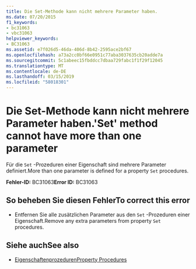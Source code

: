 ```yaml
---
title: Die Set-Methode kann nicht mehrere Parameter haben.
ms.date: 07/20/2015
f1_keywords:
- bc31063
- vbc31063
helpviewer_keywords:
- BC31063
ms.assetid: e7f026d5-46da-406d-8b42-2595ace2bf67
ms.openlocfilehash: a73a2cc0bf66e0951c77aba3037635cb20adde7a
ms.sourcegitcommit: 5c1abeec15fbddcc7dbaa729fabc1f1f29f12045
ms.translationtype: MT
ms.contentlocale: de-DE
ms.lasthandoff: 03/15/2019
ms.locfileid: "58018301"
---
```

# <a name="set-method-cannot-have-more-than-one-parameter"></a><span data-ttu-id="286d9-102">Die Set-Methode kann nicht mehrere Parameter haben.</span><span class="sxs-lookup"><span data-stu-id="286d9-102">'Set' method cannot have more than one parameter</span></span>
<span data-ttu-id="286d9-103">Für die `Set` -Prozeduren einer Eigenschaft sind mehrere Parameter definiert.</span><span class="sxs-lookup"><span data-stu-id="286d9-103">More than one parameter is defined for a property `Set` procedures.</span></span>  
  
 <span data-ttu-id="286d9-104">**Fehler-ID:** BC31063</span><span class="sxs-lookup"><span data-stu-id="286d9-104">**Error ID:** BC31063</span></span>  
  
## <a name="to-correct-this-error"></a><span data-ttu-id="286d9-105">So beheben Sie diesen Fehler</span><span class="sxs-lookup"><span data-stu-id="286d9-105">To correct this error</span></span>  
  
-   <span data-ttu-id="286d9-106">Entfernen Sie alle zusätzlichen Parameter aus den `Set` -Prozeduren einer Eigenschaft.</span><span class="sxs-lookup"><span data-stu-id="286d9-106">Remove any extra parameters from property `Set` procedures.</span></span>  
  
## <a name="see-also"></a><span data-ttu-id="286d9-107">Siehe auch</span><span class="sxs-lookup"><span data-stu-id="286d9-107">See also</span></span>

- [<span data-ttu-id="286d9-108">Eigenschaftenprozeduren</span><span class="sxs-lookup"><span data-stu-id="286d9-108">Property Procedures</span></span>](../../visual-basic/programming-guide/language-features/procedures/property-procedures.md)

